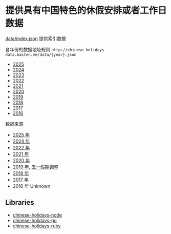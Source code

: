 # 提供具有中国特色的休假安排或者工作日数据

[data/index.json](http://chinese-holidays-data.basten.me/data/index.json) 提供索引数据

各年份的数据地址规则 `http://chinese-holidays-data.basten.me/data/{year}.json`

* [2025](http://chinese-holidays-data.basten.me/data/2025.json)
* [2024](http://chinese-holidays-data.basten.me/data/2024.json)
* [2023](http://chinese-holidays-data.basten.me/data/2023.json)
* [2022](http://chinese-holidays-data.basten.me/data/2022.json)
* [2021](http://chinese-holidays-data.basten.me/data/2021.json)
* [2020](http://chinese-holidays-data.basten.me/data/2020.json)
* [2019](http://chinese-holidays-data.basten.me/data/2019.json)
* [2018](http://chinese-holidays-data.basten.me/data/2018.json)
* [2017](http://chinese-holidays-data.basten.me/data/2017.json)
* [2016](http://chinese-holidays-data.basten.me/data/2016.json)

数据来源

* [2025 年](https://www.gov.cn/zhengce/content/202411/content_6986382.htm)
* [2024 年](https://www.gov.cn/yaowen/liebiao/202310/content_6911560.htm)
* [2022 年](http://www.gov.cn/zhengce/content/2021-10/25/content_5644835.htm)
* [2021 年](http://www.gov.cn/zhengce/content/2020-11/25/content_5564127.htm)
* [2020 年](http://www.gov.cn/zhengce/content/2019-11/21/content_5454164.htm)
* [2019 年](http://www.gov.cn/zhengce/content/2018-12/06/content_5346276.htm), [五一假期调整](http://www.gov.cn/zhengce/content/2019-03/22/content_5375877.htm)
* [2018 年](http://www.gov.cn/zhengce/content/2017-11/30/content_5243579.htm)
* [2017 年](http://www.gov.cn/zhengce/content/2016-12/01/content_5141603.htm)
* 2016 年 Unknown

## Libraries

* [chinese-holidays-node](https://github.com/bastengao/chinese-holidays-node)
* [chinese-holidays-go](https://github.com/bastengao/chinese-holidays-go)
* [chinese-holidays-ruby](https://github.com/bastengao/chinese-holidays-ruby)

